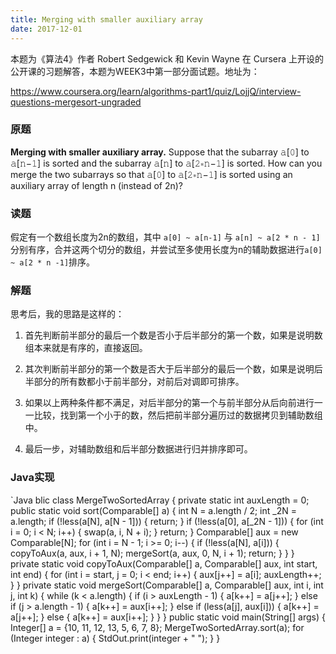 ```yaml
---
title: Merging with smaller auxiliary array
date: 2017-12-01
---
```


本题为《算法4》作者 Robert Sedgewick 和 Kevin Wayne 在 Cursera 上开设的公开课的习题解答，本题为WEEK3中第一部分面试题。地址为：

https://www.coursera.org/learn/algorithms-part1/quiz/LojjQ/interview-questions-mergesort-ungraded


### 原题


**Merging with smaller auxiliary array.** Suppose that the subarray 𝚊[𝟶] to 𝚊[𝚗−𝟷] is sorted and the subarray 𝚊[𝚗] to 𝚊[𝟸∗𝚗−𝟷] is sorted. How can you merge the two subarrays so that 𝚊[𝟶] to 𝚊[𝟸∗𝚗−𝟷] is sorted using an auxiliary array of length n (instead of 2n)?


<!--more-->


### 读题


假定有一个数组长度为2n的数组，其中 `a[0] ~ a[n-1]` 与 `a[n] ~ a[2 * n - 1]` 分别有序，合并这两个切分的数组，并尝试至多使用长度为n的辅助数据进行`a[0] ~ a[2 * n -1]`排序。


### 解题


思考后，我的思路是这样的：


1. 首先判断前半部分的最后一个数是否小于后半部分的第一个数，如果是说明数组本来就是有序的，直接返回。

2. 其次判断前半部分的第一个数是否大于后半部分的最后一个数，如果是说明后半部分的所有数都小于前半部分，对前后对调即可排序。

3. 如果以上两种条件都不满足，对后半部分的第一个与前半部分从后向前进行一一比较，找到第一个小于的数，然后把前半部分遍历过的数据拷贝到辅助数组中。

4. 最后一步，对辅助数组和后半部分数据进行归并排序即可。


### Java实现

`Java
blic class MergeTwoSortedArray {
  private static int auxLength = 0;
  public static void sort(Comparable[] a) {
      int N = a.length / 2;
      int _2N = a.length;
      if (!less(a[N], a[N - 1])) {
          return;
      }
      if (!less(a[0], a[_2N - 1])) {
          for (int i = 0; i < N; i++) {
              swap(a, i, N + i);
          }
          return;
      }
      Comparable[] aux = new Comparable[N];
      for (int i = N - 1; i >= 0; i--) {
          if (!less(a[N], a[i])) {
              copyToAux(a, aux, i + 1, N);
              mergeSort(a, aux, 0, N, i + 1);
              return;
          }
      }
  }
  private static void copyToAux(Comparable[] a, 
                                Comparable[] aux, 
                                int start, 
                                int end) {
      for (int i = start, j = 0; i < end; i++) {
          aux[j++] = a[i];
          auxLength++;
      }
  }
  private static void mergeSort(Comparable[] a, 
                                Comparable[] aux, 
                                int i, 
                                int j, 
                                int k) {
      while (k < a.length) {
          if (i > auxLength - 1) {
              a[k++] = a[j++];
          } else if (j > a.length - 1) {
              a[k++] = aux[i++];
          } else if (less(a[j], aux[i])) {
              a[k++] = a[j++];
          } else {
              a[k++] = aux[i++];
          }
      }
  }
  public static void main(String[] args) {
      Integer[] a = {10, 11, 12, 13, 5, 6, 7, 8};
      MergeTwoSortedArray.sort(a);
      for (Integer integer : a) {
          StdOut.print(integer + " ");
      }
  }
```
